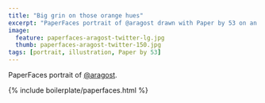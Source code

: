 ```yaml
---
title: "Big grin on those orange hues"
excerpt: "PaperFaces portrait of @aragost drawn with Paper by 53 on an iPad."
image: 
  feature: paperfaces-aragost-twitter-lg.jpg
  thumb: paperfaces-aragost-twitter-150.jpg
tags: [portrait, illustration, Paper by 53]
---
```


PaperFaces portrait of [@aragost](http://twitter.com/aragost).

{% include boilerplate/paperfaces.html %}